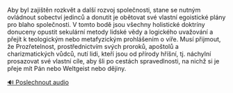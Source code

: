 
Aby byl zajištěn rozkvět a další rozvoj společnosti, stane se nutným ovládnout sobectví jedinců a donutit je obětovat své vlastní egoistické plány pro blaho společnosti. V tomto bodě jsou všechny holistické doktríny donuceny opustit sekulární metody lidské vědy a logického uvažování a přejít k teologickým nebo metafyzickým prohlášením o víře. Musí přijmout, že Prozřetelnost, prostřednictvím svých proroků, apoštolů a charizmatických vůdců, nutí lidi, kteří jsou od přírody hříšní, tj. náchylní prosazovat své vlastní cíle, aby šli po cestách spravedlnosti, na nichž si je přeje mít Pán nebo Weltgeist nebo dějiny.

[🔊 Poslechnout audio](/data/7-paragraphs/audio/chapter_35/para_007-Aby-byl-zajitn-rozkvt-a-dal-rozvoj-spolenost.mp3)
